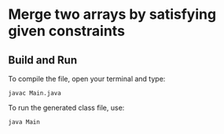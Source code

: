# Merge two arrays by satisfying given constraints

## Build and Run

To compile the file, open your terminal and type:
```
javac Main.java
```

To run the generated class file, use:
```
java Main
```
